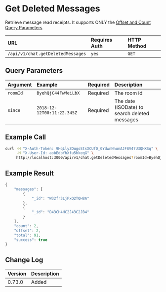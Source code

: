 # Get Deleted Messages

Retrieve message read receipts. It supports ONLY the [Offset and Count Query Parameters](../offset-and-count-and-sort-info.md)

| URL | Requires Auth | HTTP Method |
| :--- | :--- | :--- |
| `/api/v1/chat.getDeletedMessages` | `yes` | `GET` |

## Query Parameters

| Argument | Example | Required | Description |
| :--- | :--- | :--- | :--- |
| `roomId` | `ByehQjC44FwMeiLbX` | Required | The room id |
| `since` | `2018-12-12T00:11:22.345Z` | Required | The date \(ISODate\) to search deleted messages |

## Example Call

```bash
curl -H "X-Auth-Token: 9HqLlyZOugoStsXCUfD_0YdwnNnunAJF8V47U3QHXSq" \
     -H "X-User-Id: aobEdbYhXfu5hkeqG" \
     http://localhost:3000/api/v1/chat.getDeletedMessages?roomId=ByehQjC44FwMeiLbX&since=2018-12-12T00:11:22.345Z&count=1&offset=2
```

## Example Result

```javascript
{
    "messages": [
        {
            "_id": "W32fr3LjPxQ2TQH8A"
        },
        {
            "_id": "D43CH4HC2J43C2JB4"
        }
    ],
    "count": 2,
    "offset": 2,
    "total": 91,
    "success": true
}
```

## Change Log

| Version | Description |
| :--- | :--- |
| 0.73.0 | Added |

